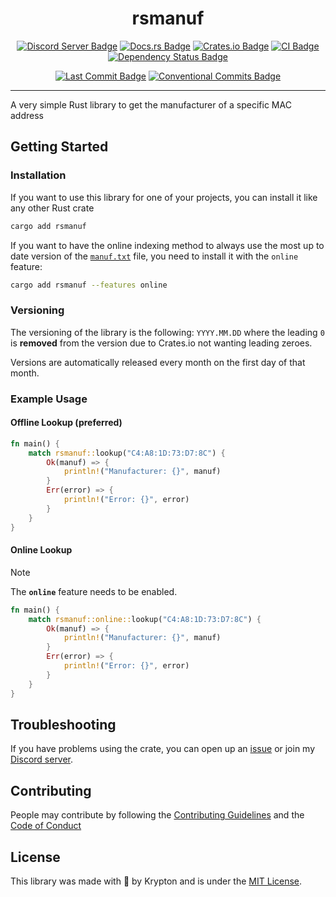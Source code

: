 <div align="center">

# rsmanuf

[![Discord Server Badge](https://img.shields.io/discord/1358456011316396295?logo=discord)](https://discord.gg/xj6y5ZaTMr)
[![Docs.rs Badge](https://img.shields.io/badge/docs.rs-rsmanuf-61c192.svg)](https://docs.rs/rsmanuf)
[![Crates.io Badge](https://img.shields.io/crates/v/rsmanuf.svg?color=fe7d37)](https://crates.io/crates/rsmanuf)
[![CI Badge](https://github.com/kkrypt0nn/rsmanuf/actions/workflows/ci.yml/badge.svg)](https://github.com/kkrypt0nn/rsmanuf/actions)
[![Dependency Status Badge](https://deps.rs/repo/github/kkrypt0nn/rsmanuf/status.svg)](https://deps.rs/repo/github/kkrypt0nn/rsmanuf)

[![Last Commit Badge](https://img.shields.io/github/last-commit/kkrypt0nn/rsmanuf)](https://github.com/kkrypt0nn/rsmanuf/commits/main)
[![Conventional Commits Badge](https://img.shields.io/badge/Conventional%20Commits-1.0.0-%23FE5196?logo=conventionalcommits&logoColor=white)](https://conventionalcommits.org/en/v1.0.0/)

</div>

---

A very simple Rust library to get the manufacturer of a specific MAC address

## Getting Started

### Installation

If you want to use this library for one of your projects, you can install it like any other Rust crate

```bash
cargo add rsmanuf
```

If you want to have the online indexing method to always use the most up to date version of the [`manuf.txt`](./src/manuf.txt) file, you need to install it with the `online` feature:

```bash
cargo add rsmanuf --features online
```

### Versioning

The versioning of the library is the following: `YYYY.MM.DD` where the leading `0` is **removed** from the version due to Crates.io not wanting leading zeroes.

Versions are automatically released every month on the first day of that month.

### Example Usage

#### Offline Lookup (preferred)

```rust
fn main() {
    match rsmanuf::lookup("C4:A8:1D:73:D7:8C") {
        Ok(manuf) => {
            println!("Manufacturer: {}", manuf)
        }
        Err(error) => {
            println!("Error: {}", error)
        }
    }
}
```

#### Online Lookup

> [!NOTE]
> The **`online`** feature needs to be enabled.

```rust
fn main() {
    match rsmanuf::online::lookup("C4:A8:1D:73:D7:8C") {
        Ok(manuf) => {
            println!("Manufacturer: {}", manuf)
        }
        Err(error) => {
            println!("Error: {}", error)
        }
    }
}
```

## Troubleshooting

If you have problems using the crate, you can open up an [issue](https://github.com/kkrypt0nn/rsmanuf/issues) or join my [Discord server](https://discord.gg/xj6y5ZaTMr).

## Contributing

People may contribute by following the [Contributing Guidelines](./CONTRIBUTING.md) and
the [Code of Conduct](./CODE_OF_CONDUCT.md)

## License

This library was made with 💜 by Krypton and is under the [MIT License](./LICENSE.md).
